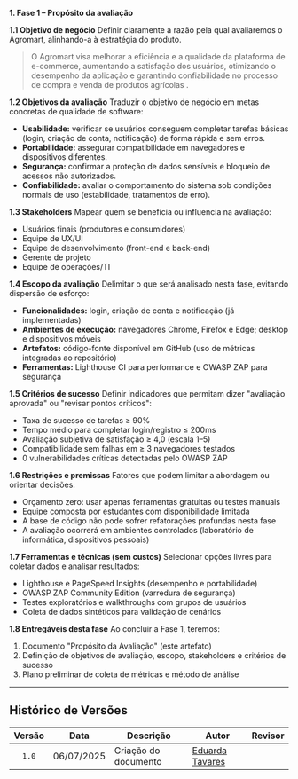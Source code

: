 **1. Fase 1 – Propósito da avaliação**

**1.1 Objetivo de negócio**
Definir claramente a razão pela qual avaliaremos o Agromart, alinhando-a à estratégia do produto.

> O Agromart visa melhorar a eficiência e a qualidade da plataforma de e-commerce, aumentando a satisfação dos usuários, otimizando o desempenho da aplicação e garantindo confiabilidade no processo de compra e venda de produtos agrícolas .

**1.2 Objetivos da avaliação**
Traduzir o objetivo de negócio em metas concretas de qualidade de software:

* **Usabilidade:** verificar se usuários conseguem completar tarefas básicas (login, criação de conta, notificação) de forma rápida e sem erros.
* **Portabilidade:** assegurar compatibilidade em navegadores e dispositivos diferentes.
* **Segurança:** confirmar a proteção de dados sensíveis e bloqueio de acessos não autorizados.
* **Confiabilidade:** avaliar o comportamento do sistema sob condições normais de uso (estabilidade, tratamentos de erro).

**1.3 Stakeholders**
Mapear quem se beneficia ou influencia na avaliação:

* Usuários finais (produtores e consumidores)
* Equipe de UX/UI
* Equipe de desenvolvimento (front-end e back-end)
* Gerente de projeto
* Equipe de operações/TI

**1.4 Escopo da avaliação**
Delimitar o que será analisado nesta fase, evitando dispersão de esforço:

* **Funcionalidades:** login, criação de conta e notificação (já implementadas)
* **Ambientes de execução:** navegadores Chrome, Firefox e Edge; desktop e dispositivos móveis
* **Artefatos:** código-fonte disponível em GitHub (uso de métricas integradas ao repositório)
* **Ferramentas:** Lighthouse CI para performance e OWASP ZAP para segurança

**1.5 Critérios de sucesso**
Definir indicadores que permitam dizer "avaliação aprovada" ou "revisar pontos críticos":

* Taxa de sucesso de tarefas ≥ 90%
* Tempo médio para completar login/registro ≤ 200ms
* Avaliação subjetiva de satisfação ≥ 4,0 (escala 1–5)
* Compatibilidade sem falhas em ≥ 3 navegadores testados
* 0 vulnerabilidades críticas detectadas pelo OWASP ZAP

**1.6 Restrições e premissas**
Fatores que podem limitar a abordagem ou orientar decisões:

* Orçamento zero: usar apenas ferramentas gratuitas ou testes manuais
* Equipe composta por estudantes com disponibilidade limitada
* A base de código não pode sofrer refatorações profundas nesta fase
* A avaliação ocorrerá em ambientes controlados (laboratório de informática, dispositivos pessoais)

**1.7 Ferramentas e técnicas (sem custos)**
Selecionar opções livres para coletar dados e analisar resultados:

* Lighthouse e PageSpeed Insights (desempenho e portabilidade)
* OWASP ZAP Community Edition (varredura de segurança)
* Testes exploratórios e walkthroughs com grupos de usuários
* Coleta de dados sintéticos para validação de cenários

**1.8 Entregáveis desta fase**
Ao concluir a Fase 1, teremos:

1. Documento "Propósito da Avaliação" (este artefato)
2. Definição de objetivos de avaliação, escopo, stakeholders e critérios de sucesso
3. Plano preliminar de coleta de métricas e método de análise

---

## Histórico de Versões

| Versão | Data       | Descrição            | Autor                                            | Revisor |
| :----: | ---------- | -------------------- | ------------------------------------------------ | :-----: |
| `1.0`  | 06/07/2025 | Criação do documento | [Eduarda Tavares](https://github.com/erteduarda) |         |
